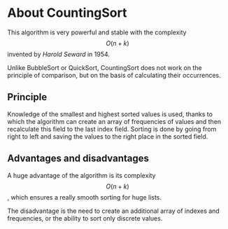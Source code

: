 # About CountingSort

This algorithm is very powerful and stable with the complexity $$ O(n + k) $$ invented by *Harold Seward* in 1954.

Unlike BubbleSort or QuickSort, CountingSort does not work on the principle of comparison, but on the basis of calculating their occurrences.

## Principle

Knowledge of the smallest and highest sorted values is used, thanks to which the algorithm can create an array of frequencies of values
and then recalculate this field to the last index field. Sorting is done by going from right to left and saving the values to the right place in the sorted field.

## Advantages and disadvantages

A huge advantage of the algorithm is its complexity $$ O(n + k) $$, which ensures a really smooth sorting for huge lists.

The disadvantage is the need to create an additional array of indexes and frequencies, or the ability to sort only discrete values.